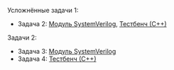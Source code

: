 Усложнённые задачи 1:
 - Задача 2: [Модуль SystemVerilog](task_h1_2.v), [Тестбенч (С++)](task_h1_2.cpp)
 
 Задачи 2:
 - Задача 3: [Модуль SystemVerilog](xor4.v)
 - Задача 4: [Тестбенч (С++)](xor4.cpp)

